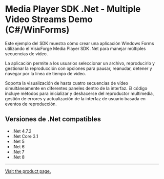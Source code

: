 ﻿# Media Player SDK .Net - Multiple Video Streams Demo (C#/WinForms)

Este ejemplo del SDK muestra cómo crear una aplicación Windows Forms utilizando el VisioForge Media Player SDK .Net para manejar múltiples secuencias de vídeo.

La aplicación permite a los usuarios seleccionar un archivo, reproducirlo y gestionar la reproducción con opciones para pausar, reanudar, detener y navegar por la línea de tiempo de vídeo.

Soporta la visualización de hasta cuatro secuencias de vídeo simultáneamente en diferentes paneles dentro de la interfaz. El código incluye métodos para inicializar y deshacerse del reproductor multimedia, gestión de errores y actualización de la interfaz de usuario basada en eventos de reproducción.

## Versiones de .Net compatibles

* .Net 4.7.2
* .Net Core 3.1
* .Net 5
* .Net 6
* .Net 7
* .Net 8

---

[Visit the product page.](https://www.visioforge.com/media-player-sdk-net)
